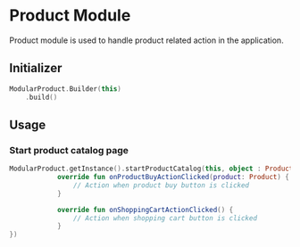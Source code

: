 # Product Module

Product module is used to handle product related action in the application.

## Initializer

```kotlin
ModularProduct.Builder(this)
    .build()
```

## Usage

### Start product catalog page

```kotlin
ModularProduct.getInstance().startProductCatalog(this, object : ProductActionListener {
            override fun onProductBuyActionClicked(product: Product) {
                // Action when product buy button is clicked
            }

            override fun onShoppingCartActionClicked() {
                // Action when shopping cart button is clicked
            }
})
```